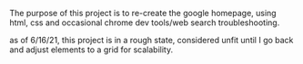 The purpose of this project is to re-create the google homepage, using html, css and occasional chrome dev tools/web search troubleshooting. 

as of 6/16/21, this project is in a rough state, considered unfit until I go back and adjust elements to a grid for scalability. 
